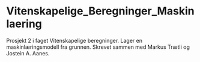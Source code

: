 # Vitenskapelige_Beregninger_Maskinlaering
Prosjekt 2 i faget Vitenskapelige beregninger. Lager en maskinlæringsmodell fra grunnen. 
Skrevet sammen med Markus Trætli og Jostein A. Aanes.
